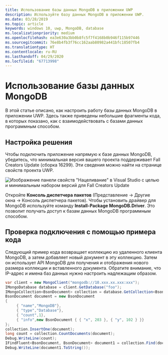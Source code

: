 ```yaml
---
title: Использование базы данных MongoDB в приложении UWP
description: Используйте базу данных MongoDB в приложении UWP.
ms.date: 03/28/2019
ms.topic: article
keywords: windows 10, uwp, MongoDB, database
ms.localizationpriority: medium
ms.openlocfilehash: ea3e630a3bb0b8fc5f7f4168b0b946f115b97446
ms.sourcegitcommit: 76e8b4fb3f76cc162aab80982a441bfc18507fb4
ms.translationtype: HT
ms.contentlocale: ru-RU
ms.lasthandoff: 04/29/2020
ms.locfileid: "67713998"
---
```

# <a name="use-a-mongodb-database"></a>Использование базы данных MongoDB
В этой статье описано, как настроить работу базы данных MongoDB в приложении UWP. Здесь также приведены небольшие фрагменты кода, в которых показано, как с взаимодействовать с базами данных программным способом.

## <a name="set-up-your-solution"></a>Настройка решения

Чтобы подключить приложение напрямую к базе данных MongoDB, убедитесь, что минимальная версия вашего проекта поддерживает Fall Creators Update (сборка 16299).  Эти сведения можно найти на странице свойств проекта UWP.

![Изображение панели свойств "Нацеливание" в Visual Studio с целью и минимальным набором версий для Fall Creators Update](images/min-version-fall-creators.png)

Откройте **Консоль диспетчера пакетов** (Представление -> Другие окна -> Консоль диспетчера пакетов). Чтобы установить драйвер для MongoDB используйте команду **Install-Package MongoDB.Driver**. Это позволит получать доступ к базам данных MongoDB программным способом.

## <a name="test-your-connection-using-sample-code"></a>Проверка подключения с помощью примера кода
Следующий пример кода возвращает коллекцию из удаленного клиента MongoDB, а затем добавляет новый документ в эту коллекцию. Затем он использует API MongoDB для получения и отображения нового размера коллекции и вставленного документа. Обратите внимание, что IP-адрес и имена баз данных нужно настроить надлежащим образом.

```csharp
var client = new MongoClient("mongodb://10.xxx.xx.xxx:xxx");
IMongoDatabase database = client.GetDatabase("foo");
IMongoCollection<BsonDocument> collection = database.GetCollection<BsonDocument>("bar");
BsonDocument document = new BsonDocument
{
     { "name","MongoDB"},
     { "type","Database"},
     { "count",1},
     { "info",new BsonDocument { { "x", 203 }, { "y", 102 } }}
};
collection.InsertOne(document);
long count = collection.CountDocuments(document);
Debug.WriteLine(count);
IFindFluent<BsonDocument, BsonDocument> document1 = collection.Find(document);
Debug.WriteLine(document1.ToString());
```
